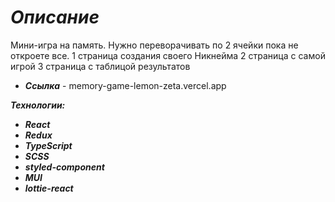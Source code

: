# ***Описание***
Мини-игра на память. Нужно переворачивать по 2 ячейки пока не откроете все.
1 страница создания своего Никнейма
2 страница с самой игрой
3 страница с таблицой результатов

+ ***Ссылка*** - memory-game-lemon-zeta.vercel.app

***Технологии:***
+ ***React***
+ ***Redux*** 
+ ***TypeScript***
+ ***SCSS***
+ ***styled-component***
+ ***MUI***
+ ***lottie-react***
